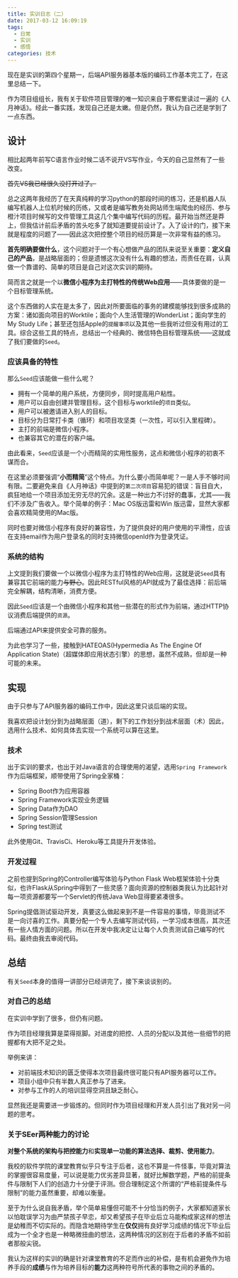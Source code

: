 ```yaml
---
title: 实训日志（二）
date: 2017-03-12 16:09:19
tags:
  - 日常
  - 实训
  - 感悟
categories: 技术
---
```


现在是实训的第四个星期一，后端API服务器基本版的编码工作基本完工了，在这里总结一下。

作为项目组组长，我有关于软件项目管理的唯一知识来自于寒假里读过一遍的《人月神话》。经此一番实践，发现自己还是太嫩。但是仍然，我认为自己还是学到了一点东西。

<!--more-->

## 设计

相比起两年前写C语言作业时候二话不说开VS写作业，今天的自己显然有了一些改变。

~~首先VS我已经很久没打开过了。~~

总之这两年我经历了在天真纯粹的学习python的那段时间的练习，还是机器人队编写机器人上位机时候的历练，又或者是编写教务处网站师生端爬虫的经历、参与橙汁项目时候写的文件管理工具这几个集中编写代码的历程。最开始当然还是莽上，但我估计前后矛盾的苦头吃多了就知道要提前设计了。入了设计的门，接下来就是程度的问题了——因此这次把控整个项目的经历算是一次非常有益的练习。

**首先明确要做什么**，这个问题对于一个有心想做产品的团队来说至关重要：**定义自己的产品**，是战略层面的；但是遗憾这次没有什么有趣的想法，而责任在肩，认真做一个靠谱的、简单的项目是自己对这次实训的期待。

简而言之就是一个以**微信小程序为主打特性的传统Web应用**——具体要做的是一个目标管理系统。

这个东西做的人实在是太多了，因此对所要面临的事务的建模能够找到很多成熟的方案：诸如面向项目的Worktile；面向个人生活管理的WonderList；面向学生的My Study Life；甚至还包括Apple的`提醒事项`以及其他一些我听过但没有用过的工具。综合这些工具的特点，总结出一个经典的、微信特色目标管理系统——这就成了我们要做的`Seed`。

### 应该具备的特性

那么`Seed`应该能做一些什么呢？

+ 拥有一个简单的用户系统，方便同步，同时提高用户粘性。
+ 用户可以自由创建并管理目标，这个目标与worktile的`项目`类似。
+ 用户可以被邀请进入别人的目标。
+ 目标分为日常打卡类（循环）和项目攻坚类（一次性，可以引入里程碑）。
+ 主打的前端是微信小程序。
+ 也兼容其它的潜在的客户端。

由此看来，`Seed`应该是一个小而精简的实用性服务，这点和微信小程序的初衷不谋而合。

在这里必须要强调“**小而精简**”这个特点。为什么要小而简单呢？一是人手不够时间有限。二要避免来自《人月神话》中提到的`第二次项目`容易犯的错误：盲目自大，疯狂地给一个项目添加无穷无尽的冗余。这是一种出力不讨好的蠢事，尤其——我们不涉及广告收入。举个简单的例子：Mac OS版迅雷和Win 版迅雷，显然大家都会喜欢精简使用的Mac版。

同时也要对微信小程序有良好的兼容性，为了提供良好的用户使用的平滑性，应该在支持email作为用户登录名的同时支持微信openId作为登录凭证。

### 系统的结构

上文提到我们要做一个以微信小程序为主打特性的Web应用，这就是说`Seed`具有兼容其它前端的能力~~与野心~~。因此RESTful风格的API就成为了最佳选择：前后端完全解耦，结构清晰，消费方便。

因此`Seed`应该是一个由微信小程序和其他一些潜在的形式作为前端，通过HTTP协议消费后端提供的`资源`。

后端通过API来提供安全可靠的服务。

为此也学习了一些，接触到HATEOAS(Hypermedia As The Engine Of Application State)（超媒体即应用状态引擎）的思想，虽然不成熟，但却是一种可能的未来。

## 实现

由于只参与了API服务器的编码工作中，因此这里只谈后端的实现。

我喜欢把设计划分到为战略层面（道），剩下的工作划分到战术层面（术）因此，选用什么技术、如何具体去实现一个系统可以算在这里。

### 技术	

出于实训的要求，也出于对Java语言的合理使用的渴望，选用`Spring Framework`作为后端框架，顺带使用了Spring全家桶：

+ Spring Boot作为应用容器
+ Spring Framework实现业务逻辑
+ Spring Data作为DAO
+ Spring Session管理Session
+ Spring test测试

此外使用Git、TravisCi、Heroku等工具提升开发体验。

### 开发过程

之前也提到Spring的Controller编写体验与Python Flask Web框架体验十分类似，也许Flask从Spring中得到了一些灵感？面向资源的控制器类我认为比起针对每一项资源都要写一个Servlet的传统Java Web显得要紧凑很多。

Spring提倡测试驱动开发，真要这么做起来到不是一件容易的事情，毕竟测试不是一向讨喜的工作。真要分配一个专人去编写测试代码，一学习成本很高，其次还有一些人情方面的问题。所以在开发中我决定让让每个人负责测试自己编写的代码。最终由我去审阅代码。

## 总结

有关`Seed`本身的值得一讲部分已经讲完了，接下来谈谈别的。

### 对自己的总结

在实训中学到了很多，但仍有问题。

作为项目经理我算是菜得抠脚。对进度的把控、人员的分配以及其他一些细节的把握都有大把不足之处。

举例来讲：

- 对前端技术知识的匮乏使得本次项目最终很可能只有API服务器可以工作。
- 项目小组中只有半数人真正参与了进来。
- 对参与工作的人的培训显得空洞且缺乏耐心。

显然我还是需要进一步锻炼的。但同时作为项目经理和开发人员引出了我对另一问题的思考。

### 关于SEer两种能力的讨论

**对整个系统的架构与把控能力**和**实现单一功能的算法选择、裁剪、使用能力**。

我校的软件学院的课堂教育似乎只专注于后者，这也不算是一件怪事，毕竟对算法的掌握很容易度量，可以说是能力优劣差异显著，就好比解数学题，严格的前提条件与限制下人们的创造力十分便于评测。但合理制定这个所谓的“严格前提条件与限制”的能力虽然重要，却难以衡量。

至于为什么说自我矛盾，举个简单易懂但可能不十分恰当的例子，大家都知道家长以怕耽误学习为由严禁孩子早恋，却又希望孩子在毕业后立马能构成家这样的想法是幼稚而不切实际的。而隐含地期待学生在**仅仅**拥有良好学习成绩的情况下毕业后成为一个全才也是一种略微扭曲的想法，这两种情况的区别在于后者的矛盾不如前者那般尖锐。

我认为这样的实训的确是针对课堂教育的不足而作出的补偿，是有机会避免作为培养手段的**成绩**与作为培养目标的**能力**这两种符号所代表的事物之间的矛盾的。